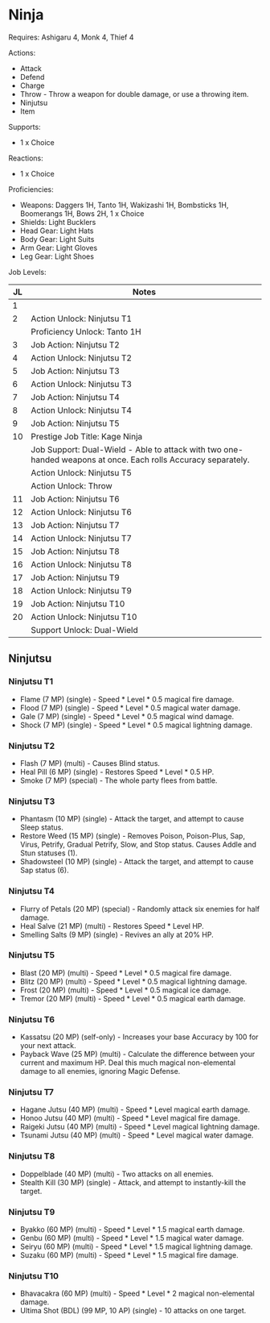 # Ninja

Requires: Ashigaru 4, Monk 4, Thief 4

Actions:

- Attack
- Defend
- Charge
- Throw - Throw a weapon for double damage, or use a throwing item.
- Ninjutsu
- Item

Supports:

- 1 x Choice

Reactions:

- 1 x Choice

Proficiencies:

- Weapons: Daggers 1H, Tanto 1H, Wakizashi 1H, Bombsticks 1H, Boomerangs 1H, Bows 2H, 1 x Choice
- Shields: Light Bucklers
- Head Gear: Light Hats
- Body Gear: Light Suits
- Arm Gear: Light Gloves
- Leg Gear: Light Shoes

Job Levels:

| JL | Notes |
| --- | --- |
| 1 | 
| 2 | Action Unlock: Ninjutsu T1
|   | Proficiency Unlock: Tanto 1H
| 3 | Job Action: Ninjutsu T2
| 4 | Action Unlock: Ninjutsu T2
| 5 | Job Action: Ninjutsu T3
| 6 | Action Unlock: Ninjutsu T3
| 7 | Job Action: Ninjutsu T4
| 8 | Action Unlock: Ninjutsu T4
| 9 | Job Action: Ninjutsu T5
| 10 | Prestige Job Title: Kage Ninja
|    | Job Support: Dual-Wield - Able to attack with two one-handed weapons at once. Each rolls Accuracy separately.
|    | Action Unlock: Ninjutsu T5
|    | Action Unlock: Throw
| 11 | Job Action: Ninjutsu T6
| 12 | Action Unlock: Ninjutsu T6
| 13 | Job Action: Ninjutsu T7
| 14 | Action Unlock: Ninjutsu T7
| 15 | Job Action: Ninjutsu T8
| 16 | Action Unlock: Ninjutsu T8
| 17 | Job Action: Ninjutsu T9
| 18 | Action Unlock: Ninjutsu T9
| 19 | Job Action: Ninjutsu T10
| 20 | Action Unlock: Ninjutsu T10
|    | Support Unlock: Dual-Wield

## Ninjutsu

### Ninjutsu T1

- Flame (7 MP) (single) - Speed * Level * 0.5 magical fire damage.
- Flood (7 MP) (single) - Speed * Level * 0.5 magical water damage.
- Gale (7 MP) (single) - Speed * Level * 0.5 magical wind damage.
- Shock (7 MP) (single) - Speed * Level * 0.5 magical lightning damage.

### Ninjutsu T2

- Flash (7 MP) (multi) - Causes Blind status.
- Heal Pill (6 MP) (single) - Restores Speed * Level * 0.5 HP.
- Smoke (7 MP) (special) - The whole party flees from battle.

### Ninjutsu T3

- Phantasm (10 MP) (single) - Attack the target, and attempt to cause Sleep status.
- Restore Weed (15 MP) (single) - Removes Poison, Poison-Plus, Sap, Virus, Petrify, Gradual Petrify, Slow, and Stop status. Causes Addle and Stun statuses (1).
- Shadowsteel (10 MP) (single) - Attack the target, and attempt to cause Sap status (6).

### Ninjutsu T4

- Flurry of Petals (20 MP) (special) - Randomly attack six enemies for half damage.
- Heal Salve (21 MP) (multi) - Restores Speed * Level HP.
- Smelling Salts (9 MP) (single) - Revives an ally at 20% HP.

### Ninjutsu T5

- Blast (20 MP) (multi) - Speed * Level * 0.5 magical fire damage.
- Blitz (20 MP) (multi) - Speed * Level * 0.5 magical lightning damage.
- Frost (20 MP) (multi) - Speed * Level * 0.5 magical ice damage.
- Tremor (20 MP) (multi) - Speed * Level * 0.5 magical earth damage.

### Ninjutsu T6

- Kassatsu (20 MP) (self-only) - Increases your base Accuracy by 100 for your next attack.
- Payback Wave (25 MP) (multi) - Calculate the difference between your current and maximum HP. Deal this much magical non-elemental damage to all enemies, ignoring Magic Defense.

### Ninjutsu T7

- Hagane Jutsu (40 MP) (multi) - Speed * Level magical earth damage.
- Honoo Jutsu (40 MP) (multi) - Speed * Level magical fire damage.
- Raigeki Jutsu (40 MP) (multi) - Speed * Level magical lightning damage.
- Tsunami Jutsu (40 MP) (multi) - Speed * Level magical water damage.

### Ninjutsu T8

- Doppelblade (40 MP) (multi) - Two attacks on all enemies.
- Stealth Kill (30 MP) (single) - Attack, and attempt to instantly-kill the target.

### Ninjutsu T9

- Byakko (60 MP) (multi) - Speed * Level * 1.5 magical earth damage.
- Genbu (60 MP) (multi) - Speed * Level * 1.5 magical water damage.
- Seiryu (60 MP) (multi) - Speed * Level * 1.5 magical lightning damage.
- Suzaku (60 MP) (multi) - Speed * Level * 1.5 magical fire damage.

### Ninjutsu T10

- Bhavacakra (60 MP) (multi) - Speed * Level * 2 magical non-elemental damage.
- Ultima Shot (BDL) (99 MP, 10 AP) (single) - 10 attacks on one target.
